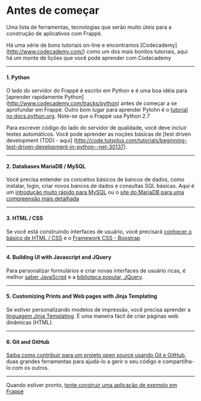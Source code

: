 # Antes de começar

<p class="lead">Uma lista de ferramentas, tecnologias que serão muito úteis para a construção de aplicativos com Frappé.</p>

Há uma série de bons tutoriais on-line e encontramos [Codecademy] (http://www.codecademy.com/) como um dos mais bonitos tutoriais, aqui há um monte de lições que você pode aprender com Codecademy

---

#### 1. Python

O lado do servidor do Frappé é escrito em Python e é uma boa idéia para [aprender rapidamente Python] (http://www.codecademy.com/tracks/python) antes de começar a se aprofundar em Frappé. Outro bom lugar para aprender Pytohn é o [tutorial no docs.python.org](https://docs.python.org/2.7/tutorial/index.html). Note-se que o Frappé usa Python 2.7

Para escrever código do lado do servidor de qualidade, você deve incluir testes automáticos. Você pode aprender as noções básicas de [test driven development (TDD) - aqui] (http://code.tutsplus.com/tutorials/beginning-test-driven-development-in-python--net-30137).

---

#### 2. Databases MariaDB / MySQL

Você precisa entender os conceitos básicos de bancos de dados, como instalar, login, criar novos bancos de dados e consultas SQL básicas. Aqui é um [introdução muito rápido para MySQL](https://www.digitalocean.com/community/tutorials/a-basic-mysql-tutorial) ou o [site do MariaDB para uma compreensão mais detalhada](https://mariadb.com/kb/en/mariadb/documentation/getting-started/)

---

#### 3. HTML / CSS

Se você está construindo interfaces de usuário, você precisará [conhecer o básico de HTML / CSS](http://www.codecademy.com/tracks/web) e o [Framework CSS - Boostrap](http://getbootstrap.com)

---

#### 4. Building UI with Javascript and JQuery

Para personalizar formulários e criar novas interfaces de usuário ricas, é melhor [saber JavaScript](http://www.codecademy.com/tracks/javascript) e a [biblioteca popular, JQuery](http://www.codecademy.com/faixas/jQuery).

---

#### 5. Customizing Prints and Web pages with Jinja Templating

Se estiver personalizando modelos de impressão, você precisa aprender a [línguagem Jinja Templating](http://jinja.pocoo.org/). É uma maneira fácil de criar páginas web dinâmicas (HTML).

---

#### 6. Git and GitHub

[Saiba como contribuir para um projeto open source usando Git e GitHub](https://guides.github.com/activities/contributing-to-open-source/), duas grandes ferramentas para ajudá-lo a gerir o seu código e compartilha-lo com os outros.

---

Quando estiver pronto, [tente construir uma aplicação de exemplo em Frappé](/docs/user/pt/tutorial/app)
